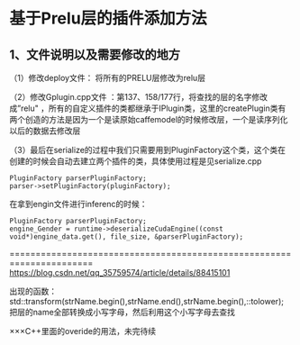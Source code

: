 # 基于Prelu层的插件添加方法
## 1、文件说明以及需要修改的地方
（1）修改deploy文件：  将所有的PRELU层修改为relu层

（2）修改Gplugin.cpp文件  ：第137、158/177行，将查找的层的名字修改成”relu" ，所有的自定义插件的类都继承于IPlugin类，这里的createPlugin类有两个创造的方法是因为一个是读原始caffemodel的时候修改层，一个是读序列化以后的数据去修改层

（3）最后在serialize的过程中我们只需要用到PluginFactory这个类，这个类在创建的时候会自动去建立两个插件的类，具体使用过程是见serialize.cpp

```
PluginFactory parserPluginFactory;
parser->setPluginFactory(pluginFactory);

```
在拿到engin文件进行inferenc的时候：

```
PluginFactory parserPluginFactory;
engine_Gender = runtime->deserializeCudaEngine((const void*)engine_data.get(), file_size, &parserPluginFactory);
```
======================================================================
https://blog.csdn.net/qq_35759574/article/details/88415101

出现的函数：
std::transform(strName.begin(),strName.end(),strName.begin(),::tolower);
把层的name全部转换成小写字母，然后利用这个小写字母去查找

×××C++里面的overide的用法，未完待续


 



